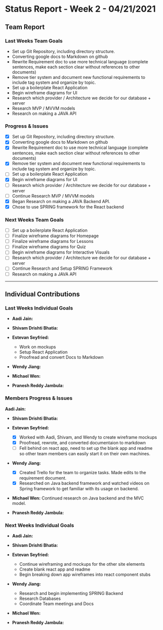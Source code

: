 # Status Report - Week 2 - 04/21/2021

## Team Report
<!-- status update for the TA, including an agenda for the project meeting -->

### Last Weeks Team Goals
<!-- should be an exact copy of the third section from last week -->
- Set up Git Repository, including directory structure.
- Converting google docs to Markdown on github
- Rewrite Requirement doc to use more technical language (complete sentences, make each section clear without references to other documents)
- Remove tier system and document new functional requirements to include tag system and organize by topic.
- Set up a boilerplate React Application
- Begin wireframe diagrams for UI
- Research which provider / Architecture we decide for our database + server 
- Research MVP / MVVM models
- Research on making a JAVA API 

### Progress & Issues
<!--  what you did, what worked, what you learned, where you had trouble, and where you are stuck. -->
- [x] Set up Git Repository, including directory structure.
- [x] Converting google docs to Markdown on github
- [x] Rewrite Requirement doc to use more technical language (complete sentences, make each section clear without references to other documents)
- [x] Remove tier system and document new functional requirements to include tag system and organize by topic.
- [ ] Set up a boilerplate React Application
- [x] Begin wireframe diagrams for UI
- [ ] Research which provider / Architecture we decide for our database + server 
- [ ] Continue Research MVP / MVVM models
- [x] Began Research on making a JAVA Backend API.
- [x] Chose to use SPRING framework for the React backend 

### Next Weeks Team Goals
<!-- outline your plans and goals for the following week. 
   For the team report, this subsection should be higher-level and indicate who is responsible for what tasks. Also, it’s good to include longer-term goals in this list as well, to keep the bigger picture in mind and plan beyond just the next week. -->
- [ ] Set up a boilerplate React Application
- [ ] Finalize wireframe diagrams for Homepage
- [ ] Finalize wireframe diagrams for Lessons
- [ ] Finalize wireframe diagrams for Quiz
- [ ] Begin wireframe diagrams for Interactive Visuals
- [ ] Research which provider / Architecture we decide for our database + server 
- [ ] Continue Research and Setup SPRING Framework
- [ ] Research on making a JAVA API 

***

## Individual Contributions

### Last Weeks Individual Goals

* **Aadi Jain:**

* **Shivam Drishti Bhatia:** 

* **Estevan Seyfried:**
    * Work on mockups 
    * Setup React Application
    * Proofread and convert Docs to Markdown

* **Wendy Jiang:** 

* **Michael Wen:**

* **Pranesh Reddy Jambula:** 

### Members Progress & Issues

**Aadi Jain:**

* **Shivam Drishti Bhatia:** 

* **Estevan Seyfried:** 
    - [x] Worked with Aadi, Shivam, and Wendy to create wireframe mockups
    - [x] Proofread, rewrote, and converted documentaion to markdown
    - [ ] Fell behind on react app, need to set up the blank app and 
    readme so other team members can easily start it on their own machines. 

* **Wendy Jiang:** 
    - [x] Created Trello for the team to organize tasks. Made edits to the requirement document. 
    - [x] Researched on Java backend framework and watched videos on Spring framework to get familiar with its usage on backend.

* **Michael Wen:** Continued research on Java backend and the MVC model.

* **Pranesh Reddy Jambula:** 

### Next Weeks Individual Goals
<!-- Outline your plans and goals for the following week. 
    Bullet points are fine. If tasks from one week aren’t yet complete, they should roll over into tasks for the next week -->
    
* **Aadi Jain:**

* **Shivam Drishti Bhatia:** 

* **Estevan Seyfried:** 
    * Continue wireframing and mockups for the other site elements
    * Create blank react app and readme
    * Begin breaking down app wireframes into react component stubs 

* **Wendy Jiang:** 
    * Research and begin implementing SPRING Backend
    * Research Databases
    * Coordinate Team meetings and Docs

* **Michael Wen:**

* **Pranesh Reddy Jambula:** 
